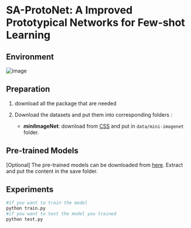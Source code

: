 # SA-ProtoNet: A Improved Prototypical Networks for Few-shot Learning


## Environment
![image](https://github.com/user-attachments/assets/f883f813-fa27-4af3-a0f2-23f3b256146d)

## Preparation
1. download all the package that are needed


2. Download the datasets and put them into corresponding folders :<br/>
    - ***mini*ImageNet**: download from [CSS](https://github.com/anyuexuan/CSS) and put in `data/mini-imagenet` folder.


## Pre-trained Models
[Optional] The pre-trained models can be downloaded from [here](https://pan.baidu.com/s/1Jx8bEDleg_AudVOEB9dpig?password=hetu). Extract and put the content in the save folder.

## Experiments
```bash
#if you want to train the model 
python train.py
#if you want to test the model you trained
python test.py



